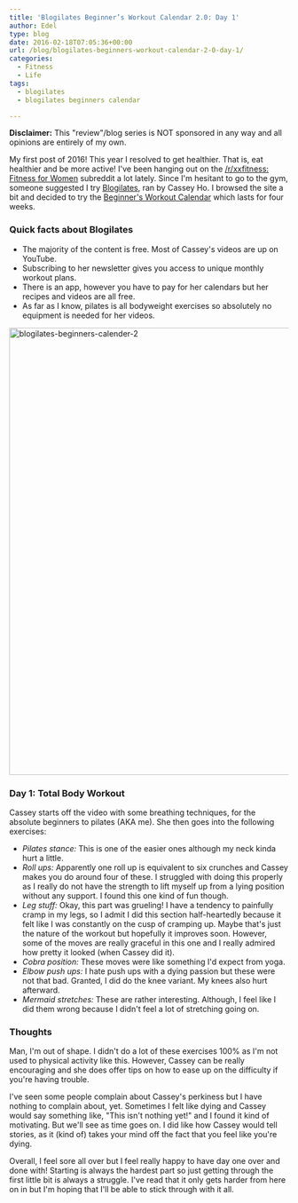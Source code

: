 ```yaml
---
title: 'Blogilates Beginner’s Workout Calendar 2.0: Day 1'
author: Edel
type: blog
date: 2016-02-18T07:05:36+00:00
url: /blog/blogilates-beginners-workout-calendar-2-0-day-1/
categories:
  - Fitness
  - Life
tags:
  - blogilates
  - blogilates beginners calendar

---
```

**Disclaimer:** This "review"/blog series is NOT sponsored in any way and all opinions are entirely of my own.

My first post of 2016! This year I resolved to get healthier. That is, eat healthier and be more active! I've been hanging out on the [/r/xxfitness: Fitness for Women][1] subreddit a lot lately. Since I'm hesitant to go to the gym, someone suggested I try [Blogilates][2], ran by Cassey Ho. I browsed the site a bit and decided to try the [Beginner's Workout Calendar][3] which lasts for four weeks.

### Quick facts about Blogilates 

  * The majority of the content is free. Most of Cassey's videos are up on YouTube.
  * Subscribing to her newsletter gives you access to unique monthly workout plans.
  * There is an app, however you have to pay for her calendars but her recipes and videos are all free.
  * As far as I know, pilates is all bodyweight exercises so absolutely no equipment is needed for her videos.

<a href="http://erzadel.net/blog/wp-content/uploads/2016/02/blogilates-beginners-calender-2.png" rel="attachment wp-att-11076"><img src="http://erzadel.net/blog/wp-content/uploads/2016/02/blogilates-beginners-calender-2-1024x806.png" alt="blogilates-beginners-calender-2" width="1024" height="806" class="alignnone size-large wp-image-11076" srcset="http://erzadel.net/blog/wp-content/uploads/2016/02/blogilates-beginners-calender-2-1024x806.png 1024w, http://erzadel.net/blog/wp-content/uploads/2016/02/blogilates-beginners-calender-2-300x236.png 300w, http://erzadel.net/blog/wp-content/uploads/2016/02/blogilates-beginners-calender-2-768x604.png 768w" sizes="(max-width: 1024px) 100vw, 1024px" /></a>

### Day 1: Total Body Workout

<div class="flex-video">
</div>

Cassey starts off the video with some breathing techniques, for the absolute beginners to pilates (AKA me). She then goes into the following exercises:

  * _Pilates stance:_ This is one of the easier ones although my neck kinda hurt a little.
  * _Roll ups:_ Apparently one roll up is equivalent to six crunches and Cassey makes you do around four of these. I struggled with doing this properly as I really do not have the strength to lift myself up from a lying position without any support. I found this one kind of fun though.
  * _Leg stuff:_ Okay, this part was grueling! I have a tendency to painfully cramp in my legs, so I admit I did this section half-heartedly because it felt like I was constantly on the cusp of cramping up. Maybe that's just the nature of the workout but hopefully it improves soon. However, some of the moves are really graceful in this one and I really admired how pretty it looked (when Cassey did it).
  * _Cobra position:_ These moves were like something I'd expect from yoga.
  * _Elbow push ups:_ I hate push ups with a dying passion but these were not that bad. Granted, I did do the knee variant. My knees also hurt afterward. 
  * _Mermaid stretches:_ These are rather interesting. Although, I feel like I did them wrong because I didn't feel a lot of stretching going on.

### Thoughts

Man, I'm out of shape. I didn't do a lot of these exercises 100% as I'm not used to physical activity like this. However, Cassey can be really encouraging and she does offer tips on how to ease up on the difficulty if you're having trouble.

I've seen some people complain about Cassey's perkiness but I have nothing to complain about, yet. Sometimes I felt like dying and Cassey would say something like, "This isn't nothing yet!" and I found it kind of motivating. But we'll see as time goes on. I did like how Cassey would tell stories, as it (kind of) takes your mind off the fact that you feel like you're dying.

Overall, I feel sore all over but I feel really happy to have day one over and done with! Starting is always the hardest part so just getting through the first little bit is always a struggle. I've read that it only gets harder from here on in but I'm hoping that I'll be able to stick through with it all.




 [1]: http://reddit.com/r/xxfitness
 [2]: http://blogilates.com
 [3]: http://www.blogilates.com/blog/2014/12/30/new-beginners-calendar-2-0-for-2015/